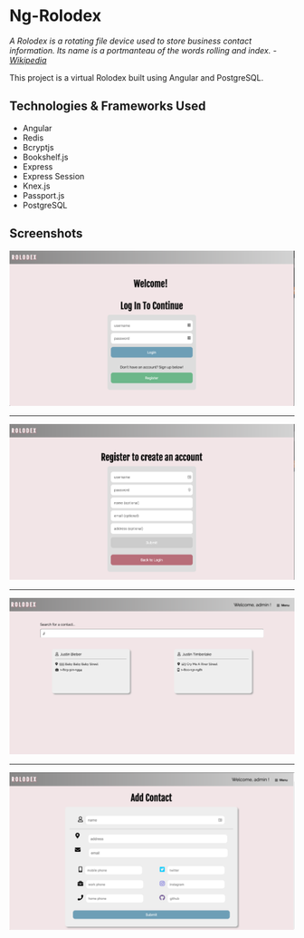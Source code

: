 # Ng-Rolodex

*A Rolodex is a rotating file device used to store business contact information. Its name is a portmanteau of the words rolling and index. - [Wikipedia](https://en.wikipedia.org/wiki/Rolodex)*

This project is a virtual Rolodex built using Angular and PostgreSQL.

## Technologies & Frameworks Used

* Angular
* Redis
* Bcryptjs
* Bookshelf.js
* Express
* Express Session
* Knex.js
* Passport.js
* PostgreSQL

## Screenshots

![Login](./screenshots/ng-Rolodex-01.png "Login Modal")
___

![Register](./screenshots/ng-Rolodex-02.png "Register")

---
![Search](./screenshots/ng-Rolodex-03.png "Search Bar")

---
![Add_Contacts](./screenshots/ng-Rolodex-04.png "Add Contact")